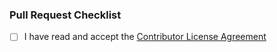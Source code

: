 ### Pull Request Checklist

<!-- Make sure to read and accept the CLA, before you open the pull request: `CONTRIBUTOR_LICENSE_AGREEMENT` -->
<!-- Tick the checkbox in case you accept it (`[x]`) -->

- [ ] I have read and accept the [Contributor License Agreement](https://opensource.porsche.com/docs/cla)
